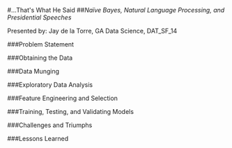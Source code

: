 #...That's What He Said
##<i>Naïve Bayes, Natural Language Processing, and Presidential Speeches</i>

Presented by: Jay de la Torre, GA Data Science, DAT_SF_14

###Problem Statement

###Obtaining the Data

###Data Munging

###Exploratory Data Analysis

###Feature Engineering and Selection

###Training, Testing, and Validating Models

###Challenges and Triumphs

###Lessons Learned
